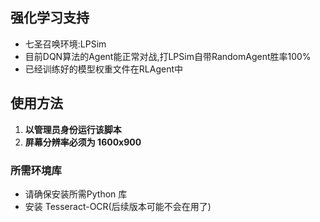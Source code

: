 ## 强化学习支持
- 七圣召唤环境:LPSim
- 目前DQN算法的Agent能正常对战,打LPSim自带RandomAgent胜率100%
- 已经训练好的模型权重文件在RLAgent中

## 使用方法

1. **以管理员身份运行该脚本**
2. **屏幕分辨率必须为 1600x900**

### 所需环境库

- 请确保安装所需Python 库
- 安装 Tesseract-OCR(后续版本可能不会在用了)




